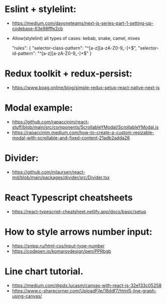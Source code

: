 
# Eslint + stylelint:

- https://medium.com/dayoneteams/next-js-series-part-1-setting-up-codebase-63e98fffe2cb

- Allow(stylelint) all types of cases: kebab, snake, camel, mixes

    "rules": {
        "selector-class-pattern": "^[a-z][a-zA-Z0-9_-]+$",
        "selector-id-pattern": "^[a-z][a-zA-Z0-9_-]+$"
      }

# Redux toolkit + redux-persist:

- https://www.boag.online/blog/simple-redux-setup-react-native-next-js

# Modal example:
- https://github.com/rapaccinim/react-stuff/blob/main/src/components/ScrollableYModal/ScrollableYModal.js
- https://rapaccinim.medium.com/how-to-create-a-custom-resizable-modal-with-scrollable-and-fixed-content-21adb2adda28


# Divider:
- https://github.com/mlaursen/react-md/blob/main/packages/divider/src/Divider.tsx

# React Typescript cheatsheets
- https://react-typescript-cheatsheet.netlify.app/docs/basic/setup


# How to style arrows number input:
- https://snipp.ru/html-css/input-type-number
- https://codepen.io/komarovdesign/pen/PPRbgb


# Line chart tutorial.
- https://medium.com/@pdx.lucasm/canvas-with-react-js-32e133c05258
- https://www.c-sharpcorner.com/UploadFile/18ddf7/html5-line-graph-using-canvas/